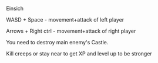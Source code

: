 Einsich

WASD + Space - movement+attack of left player

Arrows + Right ctrl - movement+attack of right player

You need to destroy main enemy's Castle.

Kill creeps or stay near to get XP and level up to be stronger
